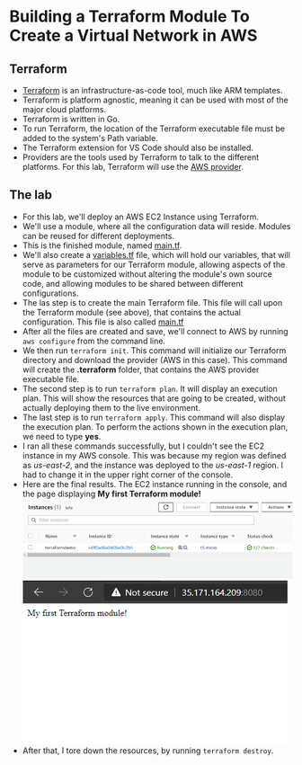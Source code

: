 # Building a Terraform Module To Create a Virtual Network in AWS

## Terraform

- [Terraform](https://www.terraform.io/) is an infrastructure-as-code tool, much like ARM templates.
- Terraform is platform agnostic, meaning it can be used with most of the major cloud platforms.
- Terraform is written in Go.
- To run Terraform, the location of the Terraform executable file must be added to the system's Path variable.
- The Terraform extension for VS Code should also be installed.
- Providers are the tools used by Terraform to talk to the different platforms. For this lab, Terraform will use the [AWS provider](https://registry.terraform.io/providers/hashicorp/aws/latest/docs).

## The lab

- For this lab, we'll deploy an AWS EC2 Instance using Terraform.
- We'll use a module, where all the configuration data will reside. Modules can be reused for different deployments.
- This is the finished module, named [main.tf](Project2/modules/ec2/main.tf).
- We'll also create a [variables.tf](Project2/modules/ec2/variables.tf) file, which will hold our variables, that will serve as parameters for our Terraform module, allowing aspects of the module to be customized without altering the module's own source code, and allowing modules to be shared between different configurations.
- The las step is to create the main Terraform file. This file will call upon the Terraform module (see above), that contains the actual configuration. This file is also called [main.tf](Project2/main.tf)
- After all the files are created and save, we'll connect to AWS by running `aws configure` from the command line.
- We then run `terraform init`. This command will initialize our Terraform directory and download the provider (AWS in this case). This command will create the **.terraform** folder, that contains the AWS provider executable file.
- The second step is to run `terraform plan`. It will display an execution plan. This will show the resources that are going to be created, without actually deploying them to the live environment.
- The last step is to run `terraform apply`. This command will also display the execution plan. To perform the actions shown in the execution plan, we need to type **yes**.
- I ran all these commands successfully, but I couldn't see the EC2 instance in my AWS console. This was because my region was defined as *us-east-2*, and the instance was deployed to the *us-east-1* region. I had to change it in the upper right corner of the console.
- Here are the final results. The EC2 instance running in the console, and the page displaying **My first Terraform module!**
![ecs aws console](ec2_running.png)
![My first Terraform module!](public_ip_ec2.png)
- After that, I tore down the resources, by running `terraform destroy`.
